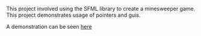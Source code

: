 This project involved using the SFML library to create a minesweeper game. This project demonstrates usage of pointers and guis.

A demonstration can be seen [here](https://www.youtube.com/watch?v=w--GsS1whvQ)
